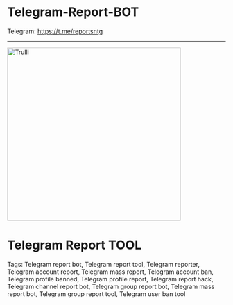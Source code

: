 # Telegram-Report-BOT

   Telegram: https://t.me/reportsntg
<hr>
<img src="https://i.ibb.co/WHnCDRK/tgre.jpg" alt="Trulli" width="400" height="400">

# Telegram Report TOOL

Tags: Telegram report bot, Telegram report tool, Telegram reporter, Telegram account report, Telegram mass report, Telegram account ban, Telegram profile banned, Telegram profile report, Telegram report hack, Telegram channel report bot, Telegram group report bot, Telegram mass report bot, Telegram group report tool, Telegram user ban tool
